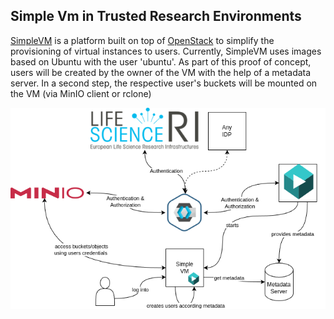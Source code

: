 ## Simple Vm in Trusted Research Environments

[SimpleVM](https://cloud.denbi.de/about/project-types/simplevm/) is a platform built on top of [OpenStack](https://openstack.org) to simplify the provisioning of virtual instances to users. Currently, SimpleVM uses images based on Ubuntu with the user 'ubuntu'. As part of this proof of concept, users will be created by the owner of the VM with the help of a metadata server. In a second step, the respective user's buckets will be mounted on the VM (via MinIO client or rclone)

![Overview](overview.png)
